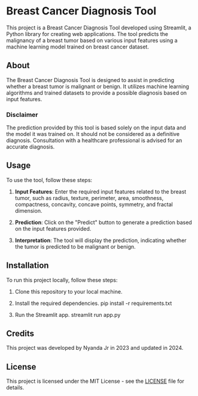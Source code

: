 # Breast Cancer Diagnosis Tool

This project is a Breast Cancer Diagnosis Tool developed using Streamlit, a Python library for creating web applications. The tool predicts the malignancy of a breast tumor based on various input features using a machine learning model trained on breast cancer dataset.

## About

The Breast Cancer Diagnosis Tool is designed to assist in predicting whether a breast tumor is malignant or benign. It utilizes machine learning algorithms and trained datasets to provide a possible diagnosis based on input features.

### Disclaimer
The prediction provided by this tool is based solely on the input data and the model it was trained on. It should not be considered as a definitive diagnosis. Consultation with a healthcare professional is advised for an accurate diagnosis.

## Usage

To use the tool, follow these steps:

1. **Input Features**: Enter the required input features related to the breast tumor, such as radius, texture, perimeter, area, smoothness, compactness, concavity, concave points, symmetry, and fractal dimension.

2. **Prediction**: Click on the "Predict" button to generate a prediction based on the input features provided.

3. **Interpretation**: The tool will display the prediction, indicating whether the tumor is predicted to be malignant or benign.

## Installation

To run this project locally, follow these steps:

1. Clone this repository to your local machine.

2. Install the required dependencies.
pip install -r requirements.txt

  
3. Run the Streamlit app.
streamlit run app.py


## Credits

This project was developed by Nyanda Jr in 2023 and updated in 2024.

## License

This project is licensed under the MIT License - see the [LICENSE](LICENSE) file for details.



